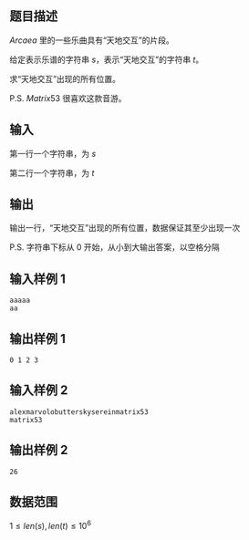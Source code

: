 ## 题目描述

$Arcaea$ 里的一些乐曲具有“天地交互”的片段。

给定表示乐谱的字符串 $s$，表示“天地交互”的字符串 $t$。

求“天地交互”出现的所有位置。

P.S. $Matrix53$ 很喜欢这款音游。

## 输入

第一行一个字符串，为 $s$

第二行一个字符串，为 $t$

## 输出

输出一行，“天地交互”出现的所有位置，数据保证其至少出现一次

P.S. 字符串下标从 $0$ 开始，从小到大输出答案，以空格分隔

## 输入样例 1

    aaaaa
    aa

## 输出样例 1

    0 1 2 3

## 输入样例 2

    alexmarvolobutterskysereinmatrix53
    matrix53

## 输出样例 2

    26

## 数据范围

$1\leq len(s),len(t) \leq 10^6$
